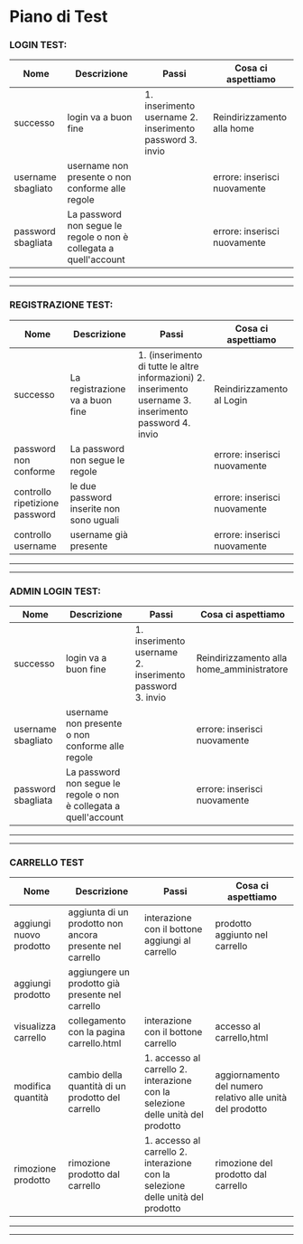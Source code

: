 # Piano di Test

### LOGIN TEST:

| Nome    | Descrizione | Passi       | Cosa ci aspettiamo           |
|---------|-----|------------------|-----------------|
| successo   | login va a buon fine  | 1. inserimento username 2. inserimento password 3. invio    | Reindirizzamento alla home            |
| username sbagliato    | username non presente o non conforme alle regole |          | errore: inserisci nuovamente          |
| password sbagliata   | La password non segue le regole o non è collegata a quell'account  |         | errore: inserisci nuovamente         |
------------------
------------------

### REGISTRAZIONE TEST:

| Nome    | Descrizione | Passi       | Cosa ci aspettiamo           |
|---------|-----|------------------|-----------------|
| successo   | La registrazione va a buon fine  | 1. (inserimento di tutte le altre informazioni) 2. inserimento username 3. inserimento password 4. invio    | Reindirizzamento al Login            |
| password non conforme   | La password non segue le regole  |         | errore: inserisci nuovamente         |
| controllo ripetizione password   | le due password inserite non sono uguali  |      | errore: inserisci nuovamente          |
| controllo username   | username già presente |      | errore: inserisci nuovamente          |

------------
------------

### ADMIN LOGIN TEST:

| Nome    | Descrizione | Passi       | Cosa ci aspettiamo           |
|---------|-----|------------------|-----------------|
| successo   | login va a buon fine  | 1. inserimento username 2. inserimento password 3. invio    | Reindirizzamento alla home_amministratore            |
| username sbagliato    | username non presente o non conforme alle regole |          | errore: inserisci nuovamente          |
| password sbagliata   | La password non segue le regole o non è collegata a quell'account  |         | errore: inserisci nuovamente         |
------------------
------------------

### CARRELLO TEST

| Nome    | Descrizione | Passi       | Cosa ci aspettiamo           |
|---------|-----|------------------|-----------------|
| aggiungi nuovo prodotto   | aggiunta di un prodotto non ancora presente nel carrello  | interazione con il bottone aggiungi al carrello  | prodotto aggiunto nel carrello
| aggiungi prodotto   | aggiungere un prodotto già presente nel carrello |          |        |
| visualizza carrello  | collegamento con la pagina carrello.html | interazione con il bottone carrello        | accesso al carrello,html         |
| modifica quantità | cambio della quantità di un prodotto del carrello | 1. accesso al carrello 2. interazione con la selezione delle unità del prodotto       | aggiornamento del numero relativo alle unità del prodotto        |
| rimozione prodotto | rimozione prodotto dal carrello | 1. accesso al carrello 2. interazione con la selezione delle unità del prodotto       | rimozione del prodotto dal carrello 
------------------
------------------


